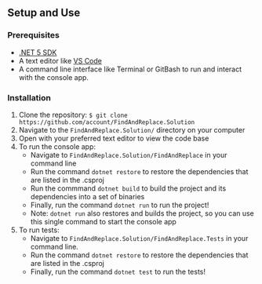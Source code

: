 ## Setup and Use

### Prerequisites
* [.NET 5 SDK](https://dotnet.microsoft.com/download/dotnet/5.0)
* A text editor like [VS Code](https://code.visualstudio.com/)
* A command line interface like Terminal or GitBash to run and interact with the console app.

### Installation
1. Clone the repository: `$ git clone https://github.com/account/FindAndReplace.Solution`
2. Navigate to the `FindAndReplace.Solution/` directory on your computer
3. Open with your preferred text editor to view the code base
4. To run the console app:
    * Navigate to `FindAndReplace.Solution/FindAndReplace` in your command line
    * Run the command `dotnet restore` to restore the dependencies that are listed in the .csproj
    * Run the commmand `dotnet build` to build the project and its dependencies into a set of binaries
    * Finally, run the command `dotnet run` to run the project!
    * Note: `dotnet run` also restores and builds the project, so you can use this single command to start the console app
5. To run tests:
    * Navigate to `FindAndReplace.Solution/FindAndReplace.Tests` in your command line.
    * Run the command `dotnet restore` to restore the dependencies that are listed in the .csproj
    * Finally, run the command `dotnet test` to run the tests!
